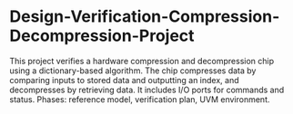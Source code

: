 # Design-Verification-Compression-Decompression-Project
This project verifies a hardware compression and decompression chip using a dictionary-based algorithm. The chip compresses data by comparing inputs to stored data and outputting an index, and decompresses by retrieving data. It includes I/O ports for commands and status. Phases: reference model, verification plan, UVM environment.
